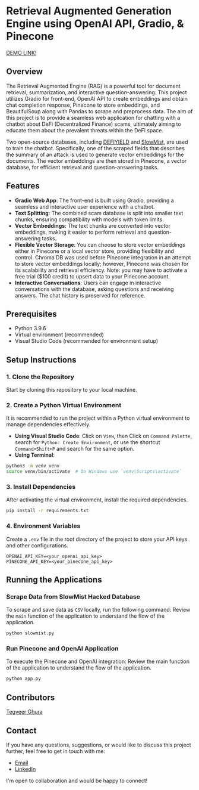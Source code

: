 # Retrieval Augmented Generation Engine using OpenAI API, Gradio, & Pinecone

[DEMO LINK!](https://youtu.be/pt200tFT85A)

## Overview

The Retrieval Augmented Engine (RAG) is a powerful tool for document retrieval, summarization, and interactive question-answering. This project utilizes Gradio for front-end, OpenAI API to create embeddings and obtain chat completion response, Pinecone to store embeddings, and BeautifulSoup along with Pandas to scrape and preprocess data. The aim of this project is to provide a seamless web application for chatting with a chatbot about DeFi (Decentralized Finance) scams, ultimately aiming to educate them about the prevalent threats within the DeFi space.

Two open-source databases, including [DEFIYIELD](https://de.fi/rekt-database) and [SlowMist](https://hacked.slowmist.io/), are used to train the chatbot. Specifically, one of the scraped fields that describes the summary of an attack is used to generate vector embeddings for the documents. The vector embeddings are then stored in Pinecone, a vector database, for efficient retrieval and question-answering tasks.

## Features

- **Gradio Web App**: The front-end is built using Gradio, providing a seamless and interactive user experience with a chatbot.
- **Text Splitting**: The combined scam database is split into smaller text chunks, ensuring compatibility with models with token limits.
- **Vector Embeddings**: The text chunks are converted into vector embeddings, making it easier to perform retrieval and question-answering tasks.
- **Flexible Vector Storage**: You can choose to store vector embeddings either in Pinecone or a local vector store, providing flexibility and control. Chroma DB was used before Pinecone integration in an attempt to store vector embeddings locally; however, Pinecone was chosen for its scalability and retrieval efficiency. Note: you may have to activate a free trial ($100 credit) to upsert data to your Pinecone account.
- **Interactive Conversations**: Users can engage in interactive conversations with the database, asking questions and receiving answers. The chat history is preserved for reference.

## Prerequisites

- Python 3.9.6
- Virtual environment (recommended)
- Visual Studio Code (recommended for environment setup)

## Setup Instructions

### 1. Clone the Repository

Start by cloning this repository to your local machine.

### 2. Create a Python Virtual Environment

It is recommended to run the project within a Python virtual environment to manage dependencies effectively.

- **Using Visual Studio Code**: Click on `View`, then Click on `Command Palette`, search for `Python: Create Environment`, or use the shortcut `Command+Shift+P` and search for the same option.
- **Using Terminal**:

```bash
python3 -m venv venv
source venv/bin/activate  # On Windows use `venv\Scripts\activate`
```

### 3. Install Dependencies

After activating the virtual environment, install the required dependencies.

```bash
pip install -r requirements.txt
```

### 4. Environment Variables

Create a `.env` file in the root directory of the project to store your API keys and other configurations.

```plaintext
OPENAI_API_KEY=<your_openai_api_key>
PINECONE_API_KEY=<your_pinecone_api_key>
```

## Running the Applications

### Scrape Data from SlowMist Hacked Database

To scrape and save data as `CSV` locally, run the following command:
Review the `main` function of the application to understand the flow of the application.

```bash
python slowmist.py
```

### Run Pinecone and OpenAI Application

To execute the Pinecone and OpenAI integration:
Review the main function of the application to understand the flow of the application.

```bash
python app.py
```

## Contributors

[Tegveer Ghura](https://github.com/TegveerG)

## Contact

If you have any questions, suggestions, or would like to discuss this project further, feel free to get in touch with me:

- [Email](mailto:tegu99@gmail.com)
- [LinkedIn](https://www.linkedin.com/in/tegveerg/)

I'm open to collaboration and would be happy to connect!
